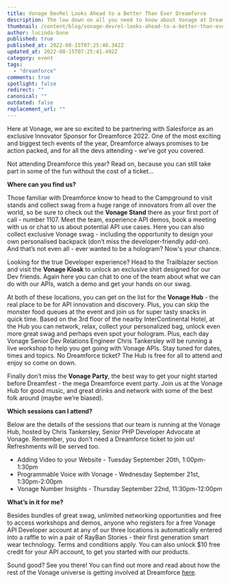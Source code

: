 ```yaml
---
title: Vonage DevRel Looks Ahead to a Better Than Ever Dreamforce
description: The low down on all you need to know about Vonage at Dreamforce 2022
thumbnail: /content/blog/vonage-devrel-looks-ahead-to-a-better-than-ever-dreamforce/dreamforce-22.png
author: lucinda-bone
published: true
published_at: 2022-08-15T07:25:40.342Z
updated_at: 2022-08-15T07:25:41.492Z
category: event
tags:
  - "dreamforce"
comments: true
spotlight: false
redirect: ""
canonical: ""
outdated: false
replacement_url: ""
---
```

Here at Vonage, we are so excited to be partnering with Salesforce as an exclusive Innovator Sponsor for Dreamforce 2022. One of the most exciting and biggest tech events of the year, Dreamforce always promises to be action packed, and for all the devs attending - we’ve got you covered. 

Not attending Dreamforce this year? Read on, because you can still take part in some of the fun without the cost of a ticket… 

**Where can you find us?**

Those familiar with Dreamforce know to head to the Campground to visit stands and collect swag from a huge range of innovators from all over the world, so be sure to check out the **Vonage Stand** there as your first port of call - number 1107. Meet the team, experience API demos, book a meeting with us or chat to us about potential API use cases. Here you can also collect exclusive Vonage swag - including the opportunity to design your own personalised backpack (don’t miss the developer-friendly add-on). And that’s not even all - ever wanted to be a hologram? Now's your chance.

Looking for the true Developer experience? Head to the Trailblazer section and visit the **Vonage Kiosk** to unlock an exclusive shirt designed for our Dev friends. Again here you can chat to one of the team about what we can do with our APIs, watch a demo and get your hands on our swag. 

At both of these locations, you can get on the list for the **Vonage Hub** - the real place to be for API innovation and discovery. Plus, you can skip the monster food queues at the event and join us for super tasty snacks in quick time. Based on the 3rd floor of the nearby InterContinental Hotel, at the Hub you can network, relax, collect your personalized bag, unlock even more great swag and perhaps even spot your hologram. Plus, each day Vonage Senior Dev Relations Engineer Chris Tankersley will be running a live workshop to help you get going with Vonage APIs. Stay tuned for dates, times and topics. No Dreamforce ticket? The Hub is free for all to attend and enjoy so come on down. 

Finally don’t miss the **Vonage Party**, the best way to get your night started before Dreamfest - the mega Dreamforce event party. Join us at the Vonage Hub for good music, and great drinks and network with some of the best folk around (maybe we’re biased).  

**Which sessions can I attend?**

Below are the details of the sessions that our team is running at the Vonage Hub, hosted by Chris Tankersley, Senior PHP Developer Advocate at Vonage. Remember, you don't need a Dreamforce ticket to join us! Refreshments will be served too. 

* Adding Video to your Website - Tuesday September 20th, 1:00pm-1:30pm
* Programmable Voice with Vonage - Wednesday September 21st, 1:30pm-2:00pm
* Vonage Number Insights - Thursday September 22nd, 11:30pm-12:00pm

**What’s in it for me?**

Besides bundles of great swag, unlimited networking opportunities and free to access workshops and demos, anyone who registers for a free Vonage API Developer account at any of our three locations is automatically entered into a raffle to win a pair of RayBan Stories - their first generation smart wear technology. Terms and conditions apply. You can also unlock $10 free credit for your API account, to get you started with our products.

Sound good? See you there! You can find out more and read about how the rest of the Vonage universe is getting involved at Dreamforce [here](< http://www.vonage.com/events/Dreamforce2022/>).

